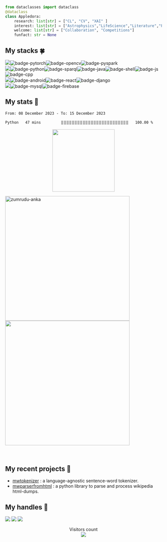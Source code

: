 ```python
from dataclasses import dataclass
@dataclass
class Appledora:
    research: list[str] = ["CL", "CV", "XAI" ]
    interest: list[str] = ["Astrophysics","LifeScience","Literature","Popculture"]
    welcome: list[str] = ["Collaboration", "Competitions"]
    funfact: str = None
```



## My stacks :four_leaf_clover:
<img src="https://img.shields.io/badge/ML-8a2be2?style=for-the-badge&logo=testing-library&logoColor=FFFFFF">![badge-pytorch](https://img.shields.io/badge/pytorch-211e1b?style=for-the-badge&logo=pytorch&logoColor=8a2be2&labelColor=211e1b)![badge-opencv](https://img.shields.io/badge/OpenCV-211e1b?style=for-the-badge&logo=opencv&logoColor=8a2be2&labelColor=211e1b)![badge-pyspark](https://img.shields.io/badge/PySpark-211e1b?style=for-the-badge&logo=apache-spark&logoColor=8a2be2&labelColor=211e1b) <br/>
<img src="https://img.shields.io/badge/Languages-8a2be2?style=for-the-badge&logo=shell&logoColor=FFFFFF">![badge-python](https://img.shields.io/badge/python-211e1b?style=for-the-badge&logo=python&logoColor=8a2be2&labelColor=211e1b)![badge-sparql](https://img.shields.io/badge/SPARQL-211e1b?style=for-the-badge&logo=graphql&logoColor=8a2be2&labelColor=211e1b)![badge-java](https://img.shields.io/badge/java-211e1b?style=for-the-badge&logo=oracle&logoColor=8a2be2&labelColor=211e1b)![badge-shell](https://img.shields.io/badge/Shell-211e1b?style=for-the-badge&logo=gnu-bash&logoColor=8a2be2&labelColor=211e1b)![badge-js](https://img.shields.io/badge/JScript-211e1b?style=for-the-badge&logo=javascript&logoColor=8a2be2&labelColor=211e1b)![badge-cpp](https://img.shields.io/badge/c%2B%2B-211e1b?style=for-the-badge&logo=c%2B%2B&logoColor=8a2be2&labelColor=211e1b) <br/>
<img src="https://img.shields.io/badge/Frameworks-8a2be2?style=for-the-badge&logo=IPFS&logoColor=FFFFFF">![badge-android](https://img.shields.io/badge/android-211e1b?style=for-the-badge&logo=android&logoColor=8a2be2&labelColor=211e1b)![badge-react](https://img.shields.io/badge/react-211e1b?style=for-the-badge&logo=react&logoColor=8a2be2&labelColor=211e1b)![badge-django](https://img.shields.io/badge/django-211e1b?style=for-the-badge&logo=django&logoColor=8a2be2&labelColor=211e1b) <br/>
<img src="https://img.shields.io/badge/Database-8a2be2?style=for-the-badge&logo=databricks&logoColor=FFFFFF">![badge-mysql](https://img.shields.io/badge/mysql-211e1b?style=for-the-badge&logo=mysql&logoColor=8a2be2&labelColor=211e1b)![badge-firebase](https://img.shields.io/badge/firebase-211e1b?style=for-the-badge&logo=firebase&logoColor=8a2be2&labelColor=211e1b)



## My stats  :hatched_chick:

<!--START_SECTION:waka-->

```txt
From: 08 December 2023 - To: 15 December 2023

Python   47 mins         ⣿⣿⣿⣿⣿⣿⣿⣿⣿⣿⣿⣿⣿⣿⣿⣿⣿⣿⣿⣿⣿⣿⣿⣿⣿   100.00 %
```

<!--END_SECTION:waka-->

<p align = "center">
<img height="200" src="https://github-profile-trophy.vercel.app/?username=appledora&theme=tokyonight&no-frame=true&row=2&margin-w=5&margin-h=5&count_private=true&title=Commit,Repositories,Followers,PullRequest,Issues"/>
<!--    <a href="https://github.com/anuraghazra/github-readme-stats">
      <img width=325 align="center" src="https://github-readme-stats.vercel.app/api/top-langs/?username=appledora&hide=c%23,powershell,Mathematica,Ruby,Objective-C,Objective-C%2b%2b,Cuda&title_color=61dafb&text_color=ffffff&icon_color=61dafb&bg_color=20232a&langs_count=8&layout=compact&border_color=61dafb&hide_border=true" />
    </a> -->
<p/>
<!--- dracula base : #282a36 font : #ff79c6 -->
<!-- <p align="left">
<img  height = "200" src="https://github-readme-stats.vercel.app/api/top-langs/?username=appledora&hide=html,makefile,css&bg_color=211e1b&title_color=79740e&text_color=83a598&count_private=true&langs_count=5" />
<img  height= "200"src="https://github-readme-stats.vercel.app/api?username=appledora&bg_color=211e1b&title_color=79740e&text_color=83a598&show_icons=true&icon_color=fabd2f&count_private=true" />
</p> -->
<p align=left>
      <img  width=400 src="https://github-readme-streak-stats.herokuapp.com/?user=appledora&theme=tokyonight&border=61dafb&hide_border=true" alt="zumrudu-anka" />
      <img  width=400 src="https://github-readme-stats.vercel.app/api?username=appledora&show_icons=true&theme=tokyonight&border_color=61dafb&hide_border=true" />
  <br><br><br>
  <!--<img src="https://activity-graph.herokuapp.com/graph?username=appledora&theme=tokyonight&bg_color=20232a&hide_border=true" width="100%"/> -->
</p> 

## My recent projects :blossom:
* [mwtokenizer](https://pypi.org/project/mwtokenizer/) : a language-agnostic sentence-word tokenizer.
* [mwparserfromhtml](https://pypi.org/project/mwparserfromhtml/) : a python library to parse and process wikipedia html-dumps. 


## My handles :jack_o_lantern:
 [<img src="https://img.shields.io/badge/LinkedIn-211e1b?style=for-the-badge&logo=LINKEDIN&logoColor=8a2be2">](https://www.linkedin.com/in/nazia-tasnim-3b377a190/)  [<img src="https://img.shields.io/badge/StackOverflow-211e1b?style=for-the-badge&logo=stackoverflow&logoColor=8a2be2">](https://stackoverflow.com/users/https://stackoverflow.com/users/11551168/appledora) 
 [<img src="https://img.shields.io/badge/🤗huggingface-211e1b?style=for-the-badge&logo=huggingface&logoColor=8a2be2">](https://huggingface.co/appledora)

<p align="center"> 
  Visitors count<br>
  <img src="https://profile-counter.glitch.me/appledora/count.svg" />
</p>

